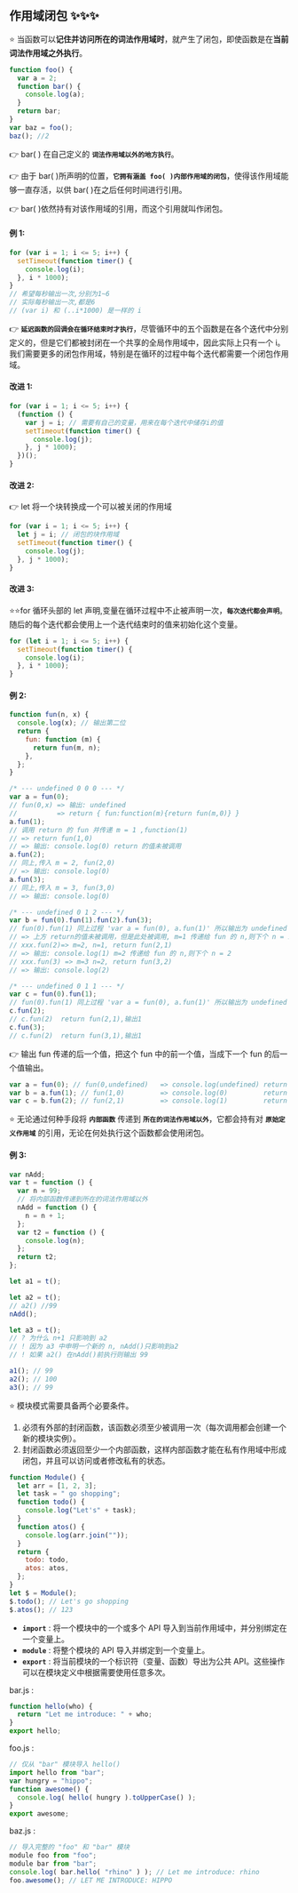 ## 作用域闭包 :sparkles::sparkles::sparkles:

:star: 当函数可以**记住并访问所在的词法作用域时**，就产生了闭包，即使函数是在**当前词法作用域之外执行**。

```javascript
function foo() {
  var a = 2;
  function bar() {
    console.log(a);
  }
  return bar;
}
var baz = foo();
baz(); //2
```

:point_right: bar( ) 在自己定义的 **`词法作用域以外的地方执行`**。

:point_right: 由于 bar( )所声明的位置，**`它拥有涵盖 foo( )内部作用域的闭包`**，使得该作用域能够一直存活，以供 bar( )在之后任何时间进行引用。

:point_right: bar( )依然持有对该作用域的引用，而这个引用就叫作闭包。

#### 例 1:

```javascript
for (var i = 1; i <= 5; i++) {
  setTimeout(function timer() {
    console.log(i);
  }, i * 1000);
}
// 希望每秒输出一次,分别为1~6
// 实际每秒输出一次,都是6
// (var i) 和 (..i*1000) 是一样的 i
```

:point_right: **`延迟函数的回调会在循环结束时才执行`**，尽管循环中的五个函数是在各个迭代中分别定义的，但是它们都被封闭在一个共享的全局作用域中，因此实际上只有一个 i。我们需要更多的闭包作用域，特别是在循环的过程中每个迭代都需要一个闭包作用域。

#### 改进 1:

```javascript
for (var i = 1; i <= 5; i++) {
  (function () {
    var j = i; // 需要有自己的变量，用来在每个迭代中储存i的值
    setTimeout(function timer() {
      console.log(j);
    }, j * 1000);
  })();
}
```

#### 改进 2:

:point_right: let 将一个块转换成一个可以被关闭的作用域

```javascript
for (var i = 1; i <= 5; i++) {
  let j = i; // 闭包的块作用域
  setTimeout(function timer() {
    console.log(j);
  }, j * 1000);
}
```

#### 改进 3:

:star::star:for 循环头部的 let 声明,变量在循环过程中不止被声明一次，**`每次迭代都会声明`**。随后的每个迭代都会使用上一个迭代结束时的值来初始化这个变量。

```javascript
for (let i = 1; i <= 5; i++) {
  setTimeout(function timer() {
    console.log(i);
  }, i * 1000);
}
```

#### 例 2:

```javascript
function fun(n, x) {
  console.log(x); // 输出第二位
  return {
    fun: function (m) {
      return fun(m, n);
    },
  };
}

/* --- undefined 0 0 0 --- */
var a = fun(0);
// fun(0,x) => 输出: undefined
//          => return { fun:function(m){return fun(m,0)} }
a.fun(1);
// 调用 return 的 fun 并传递 m = 1 ,function(1)
// => return fun(1,0)
// => 输出: console.log(0) return 的值未被调用
a.fun(2);
// 同上,传入 m = 2, fun(2,0)
// => 输出: console.log(0)
a.fun(3);
// 同上,传入 m = 3, fun(3,0)
// => 输出: console.log(0)

/* --- undefined 0 1 2 --- */
var b = fun(0).fun(1).fun(2).fun(3);
// fun(0).fun(1) 同上过程 'var a = fun(0), a.fun(1)' 所以输出为 undefined 0
// => 上方 return的值未被调用，但是此处被调用, m=1 传递给 fun 的 n,则下个 n = 1
// xxx.fun(2)=> m=2, n=1, return fun(2,1)
// => 输出: console.log(1) m=2 传递给 fun 的 n,则下个 n = 2
// xxx.fun(3) => m=3 n=2, return fun(3,2)
// => 输出: console.log(2)

/* --- undefined 0 1 1 --- */
var c = fun(0).fun(1);
// fun(0).fun(1) 同上过程 'var a = fun(0), a.fun(1)' 所以输出为 undefined 0
c.fun(2);
// c.fun(2)  return fun(2,1),输出1
c.fun(3);
// c.fun(2)  return fun(3,1),输出1
```

:point_right: 输出 fun 传递的后一个值，把这个 fun 中的前一个值，当成下一个 fun 的后一个值输出。

```js
var a = fun(0); // fun(0,undefined)   => console.log(undefined) return fun(m,0)
var b = a.fun(1); // fun(1,0)         => console.log(0)         return fun(m,1)
var c = b.fun(2); // fun(2,1)         => console.log(1)         return fun(m,2)
```

:star: 无论通过何种手段将 **`内部函数`** 传递到 **`所在的词法作用域以外`**，它都会持有对 **`原始定义作用域`** 的引用，无论在何处执行这个函数都会使用闭包。

#### 例 3:

```javascript
var nAdd;
var t = function () {
  var n = 99;
  // 将内部函数传递到所在的词法作用域以外
  nAdd = function () {
    n = n + 1;
  };
  var t2 = function () {
    console.log(n);
  };
  return t2;
};

let a1 = t();

let a2 = t();
// a2() //99
nAdd();

let a3 = t();
// ? 为什么 n+1 只影响到 a2
// ! 因为 a3 中申明一个新的 n, nAdd()只影响到a2
// ! 如果 a2() 在nAdd()前执行则输出 99

a1(); // 99
a2(); // 100
a3(); // 99
```

:star: 模块模式需要具备两个必要条件。

1. 必须有外部的封闭函数，该函数必须至少被调用一次（每次调用都会创建一个新的模块实例）。
2. 封闭函数必须返回至少一个内部函数，这样内部函数才能在私有作用域中形成闭包，并且可以访问或者修改私有的状态。

```javascript
function Module() {
  let arr = [1, 2, 3];
  let task = " go shopping";
  function todo() {
    console.log("Let's" + task);
  }
  function atos() {
    console.log(arr.join(""));
  }
  return {
    todo: todo,
    atos: atos,
  };
}
let $ = Module();
$.todo(); // Let's go shopping
$.atos(); // 123
```

- **`import`** : 将一个模块中的一个或多个 API 导入到当前作用域中，并分别绑定在一个变量上。
- **`module`** : 将整个模块的 API 导入并绑定到一个变量上。
- **`export`** : 将当前模块的一个标识符（变量、函数）导出为公共 API。这些操作可以在模块定义中根据需要使用任意多次。

bar.js :

```javascript
function hello(who) {
  return "Let me introduce: " + who;
}
export hello;
```

foo.js :

```javascript
// 仅从 "bar" 模块导入 hello()
import hello from "bar";
var hungry = "hippo";
function awesome() {
  console.log( hello( hungry ).toUpperCase() );
}
export awesome;
```

baz.js :

```javascript
// 导入完整的 "foo" 和 "bar" 模块
module foo from "foo";
module bar from "bar";
console.log( bar.hello( "rhino" ) ); // Let me introduce: rhino
foo.awesome(); // LET ME INTRODUCE: HIPPO
```
